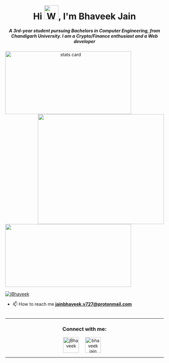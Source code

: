 <h1 align="center">Hi <img src="https://raw.githubusercontent.com/nixin72/nixin72/master/wave.gif" 
         alt="Waving hand animated gif"
         height="45"
         width="45" />, I'm Bhaveek Jain</h1>
<h5 align="center">
A 3rd-year student pursuing Bachelors in Computer Engineering, from Chandigarh University. I am a Crypto/Finance enthusiast and a Web developer  
</h5>

<p>
<a align= "center" href="https://github.com/bhaveek424">
<img alt= "stats card" height="200px" width="400" src="https://github-readme-streak-stats.herokuapp.com/?user=bhaveek424&theme=buefy">
<img align="right" height="350" width="400" src="https://cdn.dribbble.com/users/2238041/screenshots/4763918/working.gif" /> </a>
</p>
<img height="200px" width="400" src="https://github-readme-stats.vercel.app/api?username=bhaveek424&count_private=true&theme=buefy&show_icons=true" />

<p align="left"> <a href="https://twitter.com/Bhaveek" target="blank"><img src="https://img.shields.io/twitter/follow/jBhaveek?logo=twitter&style=for-the-badge" alt="jBhaveek" /></a> </p>

- 📫 How to reach me **jainbhaveek.v727@protonmail.com**
<br><br>
<hr>

<h3 align="center">Connect with me:</h3>
<p align="center">
<a href="https://twitter.com/jBhaveek" target="blank"><img align="center" src="https://img.icons8.com/cute-clipart/64/000000/twitter.png" alt="jBhaveek" height="50" width="50" /></a> &nbsp;&nbsp;&nbsp;
<a href="https://www.linkedin.com/in/bhaveek-jain-3590991a7/" target="blank"><img align="center" src="https://img.icons8.com/cute-clipart/64/000000/linkedin.png" alt="bhaveek jain" height="50" width="50" /></a>&nbsp;&nbsp;&nbsp;&nbsp;
</p>

<hr>


